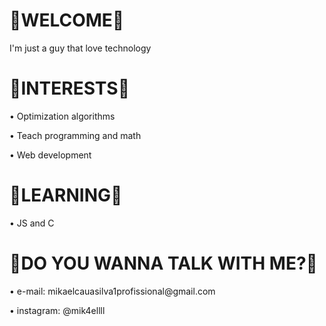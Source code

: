 <h1>🎉WELCOME🎉</h1>
I'm just a guy that love technology

<h1>📖INTERESTS📖</h1>

• Optimization algorithms

• Teach programming and math

• Web development


<h1>🧠LEARNING🧠</h1>
• JS and C


<h1>💬DO YOU WANNA TALK WITH ME?💬</h1>
• e-mail: mikaelcauasilva1profissional@gmail.com

• instagram: @mik4ellll


